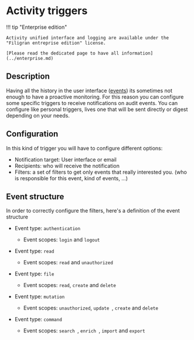 # Activity triggers

!!! tip "Enterprise edition"

    Activity unified interface and logging are available under the "Filigran entreprise edition" license.

    [Please read the dedicated page to have all information](../enterprise.md)

## Description

Having all the history in the user interface ([events](events.md)) its sometimes not enough to have a proactive monitoring.
For this reason you can configure some specific triggers to receive notifications on audit events.
You can configure like personal triggers, lives one that will be sent directly or digest depending on your needs. 

## Configuration

In this kind of trigger you will have to configure different options:
- Notification target: User interface or email
- Recipients: who will receive the notification
- Filters: a set of filters to get only events that really interested you. (who is responsible for this event, kind of events, ...)

## Event structure

In order to correctly configure the filters, here's a definition of the event structure

- Event type: `authentication`
  - Event scopes: `login` and `logout` 

- Event type: `read`
    - Event scopes: `read` and `unauthorized` 

- Event type: `file`
    - Event scopes: `read`, `create` and `delete`

- Event type: `mutation`
    - Event scopes: `unauthorized`, `update `, `create` and `delete`

- Event type: `command`
    - Event scopes: `search `, `enrich `, `import` and `export`